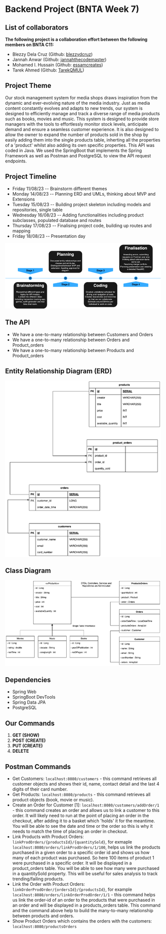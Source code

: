 # **Backend Project (BNTA Week 7)**
## **List of collaborators**
**The following project is a collaboration effort between the following members on BNTA C11:**
- Blezzy Dela Cruz (Github: [blezzydcruz](https://github.com/blezzydcruz))
- Jannah Anwar (Github: [jannahthecodemaster](https://github.com/jannahthecodemaster))
- Mohamed I. Hussain (Github: [essamcreates](https://github.com/essamcreates))
- Tarek Ahmed (Github: [TarekQMUL](https://github.com/TarekQMUL))
## **Project Theme**
Our stock management system for media shops draws inspiration from the dynamic and ever-evolving nature of the media industry. Just as media content constantly evolves and adapts to new trends, our system is designed to efficiently manage and track a diverse range of media products such as books, movies and music. This system is designed to provide store managers with the tools to effortlessly monitor stock levels, anticipate demand and ensure a seamless customer experience. It is also designed to allow the owner to expand the number of products sold in the shop by easily adding them into the single products table, inherting all the properties of a 'product' whilst also adding its own specific properties.
This API was coded in Java. We used the SpringBoot that implements the Spring Framework as well as Postman and PostgreSQL to view the API request endpoints. 
## **Project Timeline**
- Friday 11/08/23 -- Brainstorm different themes
- Monday 14/08/23 -- Planning ERD and UMLs, thinking about MVP and Extensions
- Tuesday 15/08/23 -- Building project skeleton including models and repositories, single table
- Wednesday 16/08/23 -- Adding functionalities including product subclasses, populated database and routes
- Thursday 17/08/23 -- Finalising project code, building up routes and mapping
- Friday 18/08/23 -- Presentation day

![TIMELINE](diagrams/MediaAPITL.png)
## The API
- We have a one-to-many relationship between Customers and Orders
- We have a one-to-many relationship between Orders and Product_orders
- We have a one-to-many relationship between Products and Product_orders
## **Entity Relationship Diagram (ERD)**
![ERD](diagrams/MediaAPI-ERD.png)
## **Class Diagram**
![CD](diagrams/MediaAPICD.png)
## **Dependencies**
- Spring Web
- SpringBoot DevTools
- Spring Data JPA
- PostgreSQL
## **Our Commands**
1. **GET (SHOW)**
2. **POST (CREATE)**
3. **PUT (CREATE)**
4. **DELETE**
## **Postman Commands**
- Get Customers: `localhost:8080/customers` - this command retrieves all customer objects and shows their id, name, contact detail and the last 4 digits of their card number.
- Get Products:  `localhost:8080/products` - this command retrieves all product objects (book, movie or music). 
- Create an Order for Customer [1]: `localhost:8080/customers/addOrder/1` - this command creates an order and allows us to link a customer to this order. It will likely need to run at the point of placing an order in the checkout, after adding it to a basket which 'holds' it for the meantime. You will be able to see the date and time or the order so this is why it needs to match the time of placing an order in checkout.
- Link Products with Product Orders: `linkProdOrders/{productsId}/{quantitySold}`, for exmaple `localhost:8080/orders/linkProdOrders/1/100`, helps us link the products purchased in a given order to a specific order id and shows us how many of each product was purchased. So here 100 items of product 1 were purchased in a specific order. It will be displayed in a product_orders table. You will be able to see how many were purchased in a quantitySold property. This will be useful for sales analysis to track trending/failing products.
- Link the Order with Product Orders: `linkOrderProdOrder/{ordersId}/{productsId}`, for example `localhost:8080/orders/linkOrderProdOrder/1/1` - this command helps us link the order-id of an order to the products that were purchased in an order and will be displayed in a products_orders table. This command and the command above help to build the many-to-many relationship between products and orders.
- Show Product Orders which contains the orders with the customers: `localhost:8080/productsOrders`
